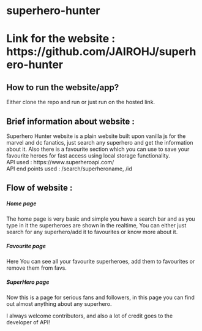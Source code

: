 # superhero-hunter
<h1> Link for the website : https://github.com/JAIROHJ/superhero-hunter </h1>

<h2>How to run the website/app? </h2>
<p> Either clone the repo and run or just run on the hosted link. </p>

<h2>Brief information about website : </h2>
<p>
  Superhero Hunter website is a plain website built upon vanilla js for the marvel and dc fanatics,
  just search any superhero and get the information about it. Also there
  is a favourite section which you can use to save your favourite heroes for fast access using local storage functionality.
  <br>
  API used : https://www.superheroapi.com/  
  <br>
  API end points used : /search/superheroname, /id
</p>



<h2> Flow of website : </h2>

<p>
   <h5> Home page </h5>
    <p>
     The home page is very basic and simple you have a search bar and as you type in it the superheroes are shown in the
     realtime, You can either just search for any superhero/add it to favourites or know more about it.
    </p>
   <h5> Favourite page </h5>
    <p>
     Here You can see all your favourite superheroes, add them to favourites or remove them from favs.
    </p>
   <h5> SuperHero page </h5>
    <p>
      Now this is a page for serious fans and followers, in this page you can find out almost anything about any superhero.
    </p>
</p>



<p>I always welcome contributors, and also a lot of credit goes to the developer of API! </p>


